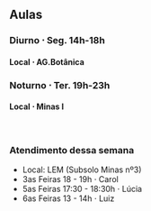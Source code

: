 
## Aulas


### Diurno $\cdot$ Seg. 14h-18h

#### Local $\cdot$ AG.Botânica


### Noturno $\cdot$ Ter. 19h-23h

#### Local $\cdot$ Minas I

<br />  <!--quebra de linha-->

### Atendimento dessa semana
- Local: LEM (Subsolo Minas nº3)
- 3as Feiras 18 - 19h $\cdot$ Carol
- 5as Feiras 17:30 - 18:30h $\cdot$ Lúcia
- 6as Feiras 13 - 14h $\cdot$ Luiz

